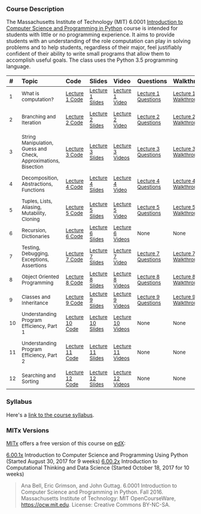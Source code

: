 ### Course Description
The Massachusetts Institute of Technology (MIT) 6.0001 [Introduction to Computer Science and Programming in Python][60] course is intended for students with little or no programming experience. It aims to provide students with an understanding of the role computation can play in solving problems and to help students, regardless of their major, feel justifiably confident of their ability to write small programs that allow them to accomplish useful goals. The class uses the Python 3.5 programming language.

| # | Topic | Code | Slides | Video | Questions | Walkthroughs | Readings | Assignments |
| :------- | :---- | :--- | :--- | :--- | :--- | :--- | :--- | :--- |
| <sub>1</sub> | <sub>What is computation?</sub> | <sub>[Lecture 1 Code][1]</sub> | <sub>[Lecture 1 Slides][2]</sub> | <sub>[Lecture 1 Video][3]</sub> |  <sub>[Lecture 1 Questions][4]</sub> | <sub>[Lecture 1 Walkthroughs][5]</sub> | <sub>[Chapters 1 and 2.1][6]| <sub>[Problem Set 0][7] released</sub> |
| <sub>2</sub> | <sub>Branching and Iteration</sub> | <sub>[Lecture 2 Code][8]</sub> | <sub>[Lecture 2 Slides][9]</sub> | <sub>[Lecture 2 Video][10]</sub> | <sub>[Lecture 2 Questions][11]</sub> | <sub>[Lecture 2 Walkthroughs][12]</sub> | <sub>[Chapters 2.2, 2.3.1, 2.4, and 3.2][6]| <sub>[Problem Set 1][13] released</sub> |
| <sub>3</sub> | <sub>String Manipulation, Guess and Check, Approximations, Bisection</sub> | <sub>[Lecture 3 Code][14]</sub> | <sub>[Lecture 3 Slides][15]</sub> | <sub>[Lecture 3 Videos][16]</sub> | <sub>[Lecture 3 Questions][17]</sub> | <sub>[Lecture 3 Walkthroughs][18]</sub> | <sub>[Chapters 3.1 and 3.3–3.5][6]| <sub>[Problem Set 0][7] due</sub> |
| <sub>4</sub> | <sub>Decomposition, Abstractions, Functions</sub> | <sub>[Lecture 4 Code][19]</sub> | <sub>[Lecture 4 Slides][20]</sub> | <sub>[Lecture 4 Video][21]</sub> | <sub>[Lecture 4 Questions][22]</sub> | <sub>[Lecture 4 Walkthroughs][23]</sub> | <sub>[Chapters 4.1–4.2 and 4.4–4.6][6]| <sub>[Problem Set 2][24] released</sub> |
| <sub>5</sub> | <sub>Tuples, Lists, Aliasing, Mutability, Cloning</sub> | <sub>[Lecture 5 Code][25]</sub> | <sub>[Lecture 5 Slides][26]</sub> | <sub>[Lecture 5 Video][27]</sub> | <sub>[Lecture 5 Questions][28]</sub> | <sub>[Lecture 5 Walkthroughs][29]</sub> | <sub>[Chapters 5.1–5.3.1 and 5.4–5.5][6]| <sub>[Problem Set 1][13] due</sub> |
| <sub>6</sub> | <sub>Recursion, Dictionaries</sub> | <sub>[Lecture 6 Code][30]</sub> | <sub>[Lecture 6 Slides][31]</sub> | <sub>[Lecture 6 Videos][32]</sub> | <sub>None</sub> | <sub>None</sub> | <sub>[Chapters 4.3 and 5.6][6]| <sub>[Problem Set 3][33] released</sub> |
| <sub>7</sub> | <sub>Testing, Debugging, Exceptions, Assertions</sub> | <sub>[Lecture 7 Code][34]</sub> | <sub>[Lecture 7 Slides][35]</sub> | <sub>[Lecture 7 Video][36]</sub> | <sub>[Lecture 7 Questions][37]</sub> | <sub>[Lecture 7 Walkthroughs][38]</sub> | <sub>[Chapters 6 and 7][6]| <sub>[Problem Set 2][24] due</sub> |
| <sub>8</sub> | <sub>Object Oriented Programming</sub> | <sub>[Lecture 8 Code][39]</sub> | <sub>[Lecture 8 Slides][40]</sub> | <sub>[Lecture 8 Videos][41]</sub> | <sub>[Lecture 8 Questions][42]</sub> | <sub>[Lecture 8 Walkthroughs][43]</sub> | <sub>[Chapter 8.1][6]| <sub>None</sub> |
| <sub>9</sub> | <sub>Classes and Inheritance</sub> | <sub>[Lecture 9 Code][44]</sub> | <sub>[Lecture 9 Slides][45]</sub> | <sub>[Lecture 9 Videos][46]</sub> | <sub>[Lecture 9 Questions][47]</sub> | <sub>[Lecture 9 Walkthroughs][48]</sub> | <sub>[Chapter 8.2][6]| <sub>[Problem Set 3][33] due; [Problem Set 4][49] released</sub> |
| <sub>10</sub> | <sub>Understanding Program Efficiency, Part 1</sub> | <sub>[Lecture 10 Code][50]</sub> | <sub>[Lecture 10 Slides][51]</sub> | <sub>[Lecture 10 Videos][52]</sub> | <sub>None</sub> | <sub>None</sub> | <sub>[Chapters 9.1–9.3.1, 9.3.3, and 9.3.5][6]| <sub>[Problem Set 4][49] due; [Problem Set 5][53] released</sub> |
| <sub>11</sub> | <sub>Understanding Program Efficiency, Part 2</sub> | <sub>[Lecture 11 Code][54]</sub> | <sub>[Lecture 11 Slides][55]</sub> | <sub>[Lecture 11 Videos][56]</sub> | <sub>None</sub> | <sub>None</sub> | <sub>[Chapters 9.3.2, 9.3.4, 9.3.6, and 9.3.7][6]| <sub>None</sub> |
| <sub>12</sub> | <sub>Searching and Sorting</sub> | <sub>[Lecture 12 Code][57]</sub> | <sub>[Lecture 12 Slides][58]</sub> | <sub>[Lecture 12 Videos][59]</sub> | <sub>None</sub> | <sub>None</sub> | <sub>[Chapters 10.1–10.2][6]| <sub>[Problem Set 5][53] due</sub> |

### Syllabus
Here's a [link to the course syllabus][65].

### MITx Versions
[MITx][61] offers a free version of this course on [edX][62]:

[6.00.1x][63] Introduction to Computer Science and Programming Using Python (Started August 30, 2017 for 9 weeks)
[6.00.2x][64] Introduction to Computational Thinking and Data Science (Started October 18, 2017 for 10 weeks)

>Ana Bell, Eric Grimson, and John Guttag. 6.0001 Introduction to Computer Science and Programming in Python. Fall 2016. Massachusetts Institute of Technology: MIT OpenCourseWare, https://ocw.mit.edu. License: Creative Commons BY-NC-SA.

[1]: https://ocw.mit.edu/courses/electrical-engineering-and-computer-science/6-0001-introduction-to-computer-science-and-programming-in-python-fall-2016/lecture-slides-code/lec1.py "Lecture 1 Code"
[2]: https://ocw.mit.edu/courses/electrical-engineering-and-computer-science/6-0001-introduction-to-computer-science-and-programming-in-python-fall-2016/lecture-slides-code/MIT6_0001F16_Lec1.pdf "Lecture 1 Slides"
[3]: https://ocw.mit.edu/courses/electrical-engineering-and-computer-science/6-0001-introduction-to-computer-science-and-programming-in-python-fall-2016/lecture-videos/lecture-1-what-is-computation "Lecture 1 Video"
[4]: https://ocw.mit.edu/courses/electrical-engineering-and-computer-science/6-0001-introduction-to-computer-science-and-programming-in-python-fall-2016/in-class-questions-and-video-solutions/lecture-1 "Lecture 1 Questions"
[5]: https://ocw.mit.edu/courses/electrical-engineering-and-computer-science/6-0001-introduction-to-computer-science-and-programming-in-python-fall-2016/in-class-questions-and-video-solutions/lecture-1-video-solutions "Lecture 1 Walkthroughs"
[6]: https://www.amazon.com/Introduction-Computation-Programming-Using-Python-ebook/dp/B01K6F2236/ref=mt_kindle?_encoding=UTF8&me= "Introduction to Computation and Programming Using Python"
[7]: https://ocw.mit.edu/courses/electrical-engineering-and-computer-science/6-0001-introduction-to-computer-science-and-programming-in-python-fall-2016/assignments/ps0.zip "Problem Set 0"
[8]: https://ocw.mit.edu/courses/electrical-engineering-and-computer-science/6-0001-introduction-to-computer-science-and-programming-in-python-fall-2016/lecture-slides-code/lec2_branch_loops.py "Lecture 2 Code"
[9]: https://ocw.mit.edu/courses/electrical-engineering-and-computer-science/6-0001-introduction-to-computer-science-and-programming-in-python-fall-2016/lecture-slides-code/MIT6_0001F16_Lec2.pdf "Lecture 2 Slides"
[10]: https://ocw.mit.edu/courses/electrical-engineering-and-computer-science/6-0001-introduction-to-computer-science-and-programming-in-python-fall-2016/lecture-videos/lecture-2-branching-and-iteration "Lecture 2 Video"
[11]: https://ocw.mit.edu/courses/electrical-engineering-and-computer-science/6-0001-introduction-to-computer-science-and-programming-in-python-fall-2016/in-class-questions-and-video-solutions/lecture-2 "Lecture 2 Questions"
[12]: https://ocw.mit.edu/courses/electrical-engineering-and-computer-science/6-0001-introduction-to-computer-science-and-programming-in-python-fall-2016/in-class-questions-and-video-solutions/lecture-2-video-solutions "Lecture 2 Walkthroughs"
[13]: https://ocw.mit.edu/courses/electrical-engineering-and-computer-science/6-0001-introduction-to-computer-science-and-programming-in-python-fall-2016/assignments/MIT6_0001F16_ps1.pdf "Problem Set 1"
[14]: https://ocw.mit.edu/courses/electrical-engineering-and-computer-science/6-0001-introduction-to-computer-science-and-programming-in-python-fall-2016/lecture-slides-code/lec3_strings_algos.py "Lecture 3 Code"
[15]: https://ocw.mit.edu/courses/electrical-engineering-and-computer-science/6-0001-introduction-to-computer-science-and-programming-in-python-fall-2016/lecture-slides-code/MIT6_0001F16_Lec3.pdf "Lecture 3 Slides"
[16]: https://ocw.mit.edu/courses/electrical-engineering-and-computer-science/6-0001-introduction-to-computer-science-and-programming-in-python-fall-2016/lecture-videos/lecture-3-string-manipulation-guess-and-check-approximations-bisection "Lecture 3 Video"
[17]: https://ocw.mit.edu/courses/electrical-engineering-and-computer-science/6-0001-introduction-to-computer-science-and-programming-in-python-fall-2016/in-class-questions-and-video-solutions/lecture-3 "Lecture 3 Questions"
[18]: https://ocw.mit.edu/courses/electrical-engineering-and-computer-science/6-0001-introduction-to-computer-science-and-programming-in-python-fall-2016/in-class-questions-and-video-solutions/lecture-3-video-solutions "Lecture 3 Walkthroughs"
[19]: https://ocw.mit.edu/courses/electrical-engineering-and-computer-science/6-0001-introduction-to-computer-science-and-programming-in-python-fall-2016/lecture-slides-code/lec4_functions.py "Lecture 4 Code"
[20]: https://ocw.mit.edu/courses/electrical-engineering-and-computer-science/6-0001-introduction-to-computer-science-and-programming-in-python-fall-2016/lecture-slides-code/MIT6_0001F16_Lec4.pdf "Lecture 4 Slides"
[21]: https://ocw.mit.edu/courses/electrical-engineering-and-computer-science/6-0001-introduction-to-computer-science-and-programming-in-python-fall-2016/lecture-videos/lecture-4-decomposition-abstraction-and-functions "Lecture 4 Video"
[22]: https://ocw.mit.edu/courses/electrical-engineering-and-computer-science/6-0001-introduction-to-computer-science-and-programming-in-python-fall-2016/in-class-questions-and-video-solutions/lecture-4 "Lecture 4 Questions"
[23]: https://ocw.mit.edu/courses/electrical-engineering-and-computer-science/6-0001-introduction-to-computer-science-and-programming-in-python-fall-2016/in-class-questions-and-video-solutions/lecture-4-video-solutions "Lecture 4 Walkthroughs"
[24]: https://ocw.mit.edu/courses/electrical-engineering-and-computer-science/6-0001-introduction-to-computer-science-and-programming-in-python-fall-2016/assignments/ps2.zip "Problem Set 2"
[25]: https://ocw.mit.edu/courses/electrical-engineering-and-computer-science/6-0001-introduction-to-computer-science-and-programming-in-python-fall-2016/lecture-slides-code/lec5_tuples_lists.py "Lecture 5 Code"
[26]: https://ocw.mit.edu/courses/electrical-engineering-and-computer-science/6-0001-introduction-to-computer-science-and-programming-in-python-fall-2016/lecture-slides-code/MIT6_0001F16_Lec5.pdf "Lecture 5 Slides"
[27]: https://ocw.mit.edu/courses/electrical-engineering-and-computer-science/6-0001-introduction-to-computer-science-and-programming-in-python-fall-2016/lecture-videos/lecture-5-tuples-lists-aliasing-mutability-and-cloning "Lecture 5 Video"
[28]: https://ocw.mit.edu/courses/electrical-engineering-and-computer-science/6-0001-introduction-to-computer-science-and-programming-in-python-fall-2016/in-class-questions-and-video-solutions/lecture-5 "Lecture 5 Questions"
[29]: https://ocw.mit.edu/courses/electrical-engineering-and-computer-science/6-0001-introduction-to-computer-science-and-programming-in-python-fall-2016/in-class-questions-and-video-solutions/lecture-5-video-solutions "Lecture 5 Walkthroughs"
[30]: https://ocw.mit.edu/courses/electrical-engineering-and-computer-science/6-0001-introduction-to-computer-science-and-programming-in-python-fall-2016/lecture-slides-code/lec6_recursion_dictionaries.py "Lecture 6 Code"
[31]: https://ocw.mit.edu/courses/electrical-engineering-and-computer-science/6-0001-introduction-to-computer-science-and-programming-in-python-fall-2016/lecture-slides-code/MIT6_0001F16_Lec6.pdf "Lecture 6 Slides"
[32]: https://ocw.mit.edu/courses/electrical-engineering-and-computer-science/6-0001-introduction-to-computer-science-and-programming-in-python-fall-2016/lecture-videos/lecture-6-recursion-and-dictionaries "Lecture 6 Video"
[33]: https://ocw.mit.edu/courses/electrical-engineering-and-computer-science/6-0001-introduction-to-computer-science-and-programming-in-python-fall-2016/assignments/PS3.zip "Problem Set 3"
[34]: https://ocw.mit.edu/courses/electrical-engineering-and-computer-science/6-0001-introduction-to-computer-science-and-programming-in-python-fall-2016/lecture-slides-code/lec7_debug_except.py "Lecture 7 Code"
[35]: https://ocw.mit.edu/courses/electrical-engineering-and-computer-science/6-0001-introduction-to-computer-science-and-programming-in-python-fall-2016/lecture-slides-code/MIT6_0001F16_Lec7.pdf "Lecture 7 Slides"
[36]: https://ocw.mit.edu/courses/electrical-engineering-and-computer-science/6-0001-introduction-to-computer-science-and-programming-in-python-fall-2016/lecture-videos/lecture-7-testing-debugging-exceptions-and-assertions "Lecture 7 Video"
[37]: https://ocw.mit.edu/courses/electrical-engineering-and-computer-science/6-0001-introduction-to-computer-science-and-programming-in-python-fall-2016/in-class-questions-and-video-solutions/lecture-7 "Lecture 7 Questions"
[38]: https://ocw.mit.edu/courses/electrical-engineering-and-computer-science/6-0001-introduction-to-computer-science-and-programming-in-python-fall-2016/in-class-questions-and-video-solutions/lecture-7-video-solutions "Lecture 7 Walkthroughs"
[39]: https://ocw.mit.edu/courses/electrical-engineering-and-computer-science/6-0001-introduction-to-computer-science-and-programming-in-python-fall-2016/lecture-slides-code/lec8_classes.py "Lecture 8 Code"
[40]: https://ocw.mit.edu/courses/electrical-engineering-and-computer-science/6-0001-introduction-to-computer-science-and-programming-in-python-fall-2016/lecture-slides-code/MIT6_0001F16_Lec8.pdf "Lecture 8 Slides"
[41]: https://ocw.mit.edu/courses/electrical-engineering-and-computer-science/6-0001-introduction-to-computer-science-and-programming-in-python-fall-2016/lecture-videos/lecture-8-object-oriented-programming "Lecture 8 Video"
[42]: https://ocw.mit.edu/courses/electrical-engineering-and-computer-science/6-0001-introduction-to-computer-science-and-programming-in-python-fall-2016/in-class-questions-and-video-solutions/lecture-8 "Lecture 8 Questions"
[43]: https://ocw.mit.edu/courses/electrical-engineering-and-computer-science/6-0001-introduction-to-computer-science-and-programming-in-python-fall-2016/in-class-questions-and-video-solutions/lecture-8-video-solutions "Lecture 8 Walkthroughs"
[44]: https://ocw.mit.edu/courses/electrical-engineering-and-computer-science/6-0001-introduction-to-computer-science-and-programming-in-python-fall-2016/lecture-slides-code/lec9_inheritance.py "Lecture 9 Code"
[45]: https://ocw.mit.edu/courses/electrical-engineering-and-computer-science/6-0001-introduction-to-computer-science-and-programming-in-python-fall-2016/lecture-slides-code/MIT6_0001F16_Lec9.pdf "Lecture 9 Slides"
[46]: https://ocw.mit.edu/courses/electrical-engineering-and-computer-science/6-0001-introduction-to-computer-science-and-programming-in-python-fall-2016/lecture-videos/lecture-9-python-classes-and-inheritance "Lecture 9 Video"
[47]: https://ocw.mit.edu/courses/electrical-engineering-and-computer-science/6-0001-introduction-to-computer-science-and-programming-in-python-fall-2016/in-class-questions-and-video-solutions/lecture-9 "Lecture 9 Questions"
[48]: https://ocw.mit.edu/courses/electrical-engineering-and-computer-science/6-0001-introduction-to-computer-science-and-programming-in-python-fall-2016/in-class-questions-and-video-solutions/lecture-9-video-solutions "Lecture 9 Walkthroughs"
[49]: https://ocw.mit.edu/courses/electrical-engineering-and-computer-science/6-0001-introduction-to-computer-science-and-programming-in-python-fall-2016/assignments/ps4.zip "Problem Set 4"
[50]: https://ocw.mit.edu/courses/electrical-engineering-and-computer-science/6-0001-introduction-to-computer-science-and-programming-in-python-fall-2016/lecture-slides-code/lec10_complexity_part1.py "Lecture 10 Code"
[51]: https://ocw.mit.edu/courses/electrical-engineering-and-computer-science/6-0001-introduction-to-computer-science-and-programming-in-python-fall-2016/lecture-slides-code/MIT6_0001F16_Lec10.pdf "Lecture 10 Slides"
[52]: https://ocw.mit.edu/courses/electrical-engineering-and-computer-science/6-0001-introduction-to-computer-science-and-programming-in-python-fall-2016/lecture-videos/lecture-10-understanding-program-efficiency-part-1 "Lecture 10 Video"
[53]: https://ocw.mit.edu/courses/electrical-engineering-and-computer-science/6-0001-introduction-to-computer-science-and-programming-in-python-fall-2016/assignments/pset5.zip "Problem Set 5"
[54]: https://ocw.mit.edu/courses/electrical-engineering-and-computer-science/6-0001-introduction-to-computer-science-and-programming-in-python-fall-2016/lecture-slides-code/lec11_complexity_part2.py "Lecture 11 Code"
[55]: https://ocw.mit.edu/courses/electrical-engineering-and-computer-science/6-0001-introduction-to-computer-science-and-programming-in-python-fall-2016/lecture-slides-code/MIT6_0001F16_Lec11.pdf "Lecture 11 Slides"
[56]: https://ocw.mit.edu/courses/electrical-engineering-and-computer-science/6-0001-introduction-to-computer-science-and-programming-in-python-fall-2016/lecture-videos/lecture-11-understanding-program-efficiency-part-2 "Lecture 11 Video"
[57]: https://ocw.mit.edu/courses/electrical-engineering-and-computer-science/6-0001-introduction-to-computer-science-and-programming-in-python-fall-2016/lecture-slides-code/lec12_sorting.py "Lecture 12 Code"
[58]: https://ocw.mit.edu/courses/electrical-engineering-and-computer-science/6-0001-introduction-to-computer-science-and-programming-in-python-fall-2016/lecture-slides-code/MIT6_0001F16_Lec12.pdf "Lecture 12 Slides"
[59]: https://ocw.mit.edu/courses/electrical-engineering-and-computer-science/6-0001-introduction-to-computer-science-and-programming-in-python-fall-2016/lecture-videos/lecture-12-searching-and-sorting "Lecture 12 Video"
[60]: https://ocw.mit.edu/courses/electrical-engineering-and-computer-science/6-0001-introduction-to-computer-science-and-programming-in-python-fall-2016/ "Introduction to Computer Science and Programming in Python"
[61]: https://www.edx.org/school/mitx "MITx"
[62]: https://www.edx.org/ "edX"
[63]: https://www.edx.org/course/introduction-computer-science-mitx-6-00-1x-11?utm_source=OCW&utm_medium=CHP&utm_campaign=OCW "6.00.1x Introduction to Computer Science and Programming Using Python"
[64]: https://www.edx.org/course/introduction-computational-thinking-data-mitx-6-00-2x-6?utm_source=OCW&utm_medium=CHP&utm_campaign=OCW "6.00.2x Introduction to Computational Thinking and Data Science"
[65]: https://ocw.mit.edu/courses/electrical-engineering-and-computer-science/6-0001-introduction-to-computer-science-and-programming-in-python-fall-2016/syllabus/ "Course Syllabus"
